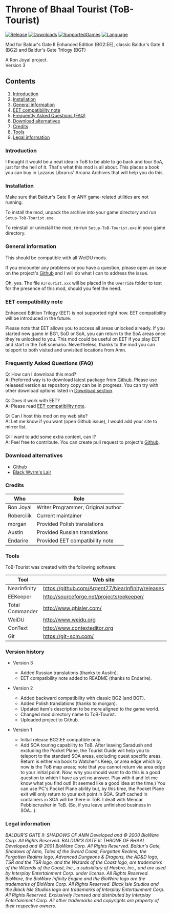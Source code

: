 # Throne of Bhaal Tourist (ToB-Tourist)

[![Release](https://img.shields.io/github/v/release/Roberciiik/ToB-Tourist?label=Latest%20release)](https://github.com/Roberciiik/ToB-Tourist/releases/latest)
[![Downloads](https://img.shields.io/github/downloads/Roberciiik/ToB-Tourist/total.svg?color=blue&label=Downloads)](https://github.com/Roberciiik/ToB-Tourist/releases)
[![SupportedGames](https://img.shields.io/static/v1?label=Supported%20games&message=BG2%3AEE%20%7C%20BG2%20%7C%20BGT&color=blue)](https://github.com/Roberciiik/ToB-Tourist)
[![Language](https://img.shields.io/static/v1?label=Language&message=English%20%7C%20Polish%20%7C%20Russian&color=blue)](https://github.com/Roberciiik/ToB-Tourist)

Mod for Baldur's Gate II Enhanced Edition (BG2:EE), classic Baldur's Gate II (BG2) and Baldur's Gate Trilogy (BGT)

A Ron Joyal project. <br/>
Version 3

## Contents

1. [Introduction](#introduction)
1. [Installation](#installation)
1. [General information](#general-information)
1. [EET compatibility note](#eet-compatibility-note)
1. [Frequently Asked Questions (FAQ)](#frequently-asked-questions-faq)
1. [Download alternatives](#download-alternatives)
1. [Credits](#credits)
1. [Tools](#tools)
1. [Legal information](#legal-information)

### Introduction

I thought it would be a neat idea in ToB to be able to go back and tour SoA, just for the hell of it. That's what this mod is all about. This places a book you can buy in Lazarus Librarus' Arcana Archives that will help you do this.

### Installation

Make sure that Baldur's Gate II or ANY game-related utilities are not running.

To install the mod, unpack the archive into your game directory and run `Setup-ToB-Tourist.exe`.

To reinstall or uninstall the mod, re-run `Setup-ToB-Tourist.exe` in your game directory.

### General information

This should be compatible with all WeiDU mods.

If you encounter any problems or you have a question, please open an issue on the project's [Github](https://github.com/Roberciiik/ToB-Tourist/issues) and I will do what I can to address the issue.

Oh, yes. The file `RJTourist.xxx` will be placed in the `Override` folder to test for the presence of this mod, should you feel the need.

### EET compatibility note

Enhanced Edition Trilogy (EET) is not supported right now. EET compatibility will be introduced in the future.

Please note that EET allows you to access all areas unlocked already. If you started new game in BG1, SoD or SoA, you can return to the SoA areas once they're unlocked to you. This mod could be useful on EET if you play EET and start in the ToB scenario. Nevertheless, thanks to the mod you can teleport to both visited and unvisited locations from Amn.

### Frequently Asked Questions (FAQ)

Q: How can I download this mod? <br/>
A: Preferred way is to download latest package from [Github](https://github.com/Roberciiik/ToB-Tourist/releases). Please use released version as repository copy can be in progress. You can try with other download options listed in [Download section](#download-alternatives).

Q: Does it work with EET? <br/>
A: Please read [EET compatibility note](#eet-compatibility-note).

Q: Can I host this mod on my web site? <br/>
A: Let me know if you want (open Github issue), I would add your site to mirror list.

Q: I want to add some extra content, can I? <br/>
A: Feel free to contribute. You can create pull request to project's [Github](https://github.com/Roberciiik/ToB-Tourist).

### Download alternatives

- [Github](https://github.com/Roberciiik/ToB-Tourist/releases)
- [Black Wyrm's Lair](http://dragonshoard.blackwyrmlair.net/download.php)

### Credits

| Who | Role |
|-|-|
| Ron Joyal	| Writer Programmer, Original author |
| Roberciiik | Current maintainer |
| morgan | Provided Polish translations |
| Austin | Provided Russian translations |
| Endarire | Provided EET compatibility note |

### Tools

ToB-Tourist was created with the following software:

| Tool | Web site |
|-|-|
| NearInfinity | https://github.com/Argent77/NearInfinity/releases |
| EEKeeper | http://sourceforge.net/projects/eekeeper/ |
| Total Commander | http://www.ghisler.com/ |
| WeiDU | http://www.weidu.org |
| ConText | http://www.contexteditor.org |
| Git | https://git-scm.com/ |

### Version history

- Version 3
    - Added Russian translations (thanks to Austin).
    - EET compatibility note added to README (thanks to Endarire).

- Version 2
    - Added backward compatibility with classic BG2 (and BGT).
    - Added Polish translations (thanks to morgan).
    - Updated item's description to be more aligned to the game world.
    - Changed mod directory name to ToB-Tourist.
    - Uploaded project to Github.

- Version 1
    - Initial release BG2:EE compatible only.
    - Add SOA touring capability to ToB. After leaving Saradush and excluding the Pocket Plane, the Tourist Guide will help you to teleport to the standard SOA areas, excluding quest specific areas. Return is either via book to Watcher's Keep, or area edge which by now is the ToB map areas; note that you cannot return via area edge to your initial point. Now, why you should want to do this is a good question to which I have as yet no answer. Play with it and let me know what you find out! (It seemed like a good idea at the time.) You can use PC's Pocket Plane ability but, by this time, the Pocket Plane exit will only return to your exit point in SOA. Stuff cached in containers in SOA will be there in ToB. I dealt with Mencar Pebblecrusher in ToB. (So, if you leave unfinished business in SOA...).

### Legal information

*BALDUR'S GATE II: SHADOWS OF AMN Developed and &copy; 2000 BioWare Corp. All Rights Reserved. BALDUR'S GATE II: THRONE OF BHAAL Developed and &copy; 2001 BioWare Corp. All Rights Reserved. Baldur's Gate, Shadows of Amn, Tales of the Sword Coast, Forgotten Realms, the Forgotten Realms logo, Advanced Dungeons & Dragons, the AD&D logo, TSR and the TSR logo, and the Wizards of the Coast logo, are trademarks of the Wizards of the Coast, Inc., a subsidiary of Hasbro, Inc., and are used by Interplay Entertainment Corp. under license. All Rights Reserved. BioWare, the BioWare Infinity Engine and the BioWare logo are the trademarks of BioWare Corp. All Rights Reserved. Black Isle Studios and the Black Isle Studios logo are trademarks of Interplay Entertainment Corp. All Rights Reserved. Exclusively licensed and distributed by Interplay Entertainment Corp. All other trademarks and copyrights are property of their respective owners.*
